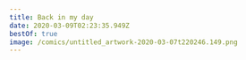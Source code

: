 ```yaml
---
title: Back in my day
date: 2020-03-09T02:23:35.949Z
bestOf: true
image: /comics/untitled_artwork-2020-03-07t220246.149.png
---
```

